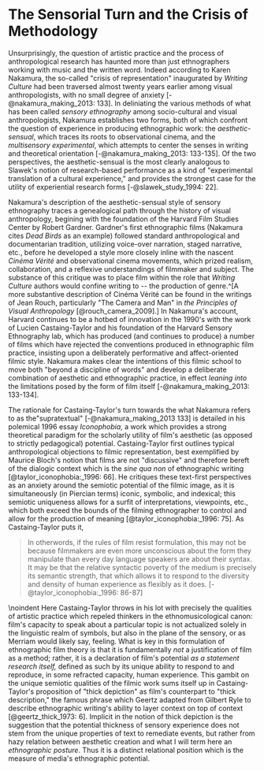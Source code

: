 
# The Sensorial Turn and the Crisis of Methodology 

Unsurprisingly, the question of artistic practice and the process of anthropological research has haunted more than just ethnographers working with music and the written word. 
Indeed according to Karen Nakamura, the so-called "crisis of representation" inaugurated by *Writing Culture* had been traversed almost twenty years earlier among visual anthropologists, with no small degree of anxiety [-@nakamura_making_2013: 133].
In deliniating the various methods of what has been called *sensory ethnography* among socio-cultural and visual anthropologists, Nakamura establishes two forms, both of which confront the question of experience in producing ethnographic work: the *aesthetic-sensual*, which traces its roots to observational cinema, and the *multisensory experimental*, which attempts to center the senses in writing and theoretical orientation [-@nakamura_making_2013: 133-135]. 
Of the two perspectives, the aesthetic-sensual is the most clearly analogous to Slawek's notion of research-based performance as a kind of "experimental translation of a cultural experience," and provides the strongest case for the utility of experiential research forms [-@slawek_study_1994: 22]. 

Nakamura's description of the aesthetic-sensual style of sensory ethnography traces a genealogical path through the history of visual anthropology, begining with the foundation of the Harvard Film Studies Center by Robert Gardner.
Gardner's first ethnographic films (Nakamura cites *Dead Birds* as an example) followed standard anthropological and documentarian tradition, utilizing voice-over narration, staged narrative, etc., before he developed a style more closely inline with the nascent _Cinéma Vérité_ and observational cinema movements, which prized realism, collaboration, and a reflexive understandings of filmmaker and subject. The substance of this critique was to place film within the role that *Writing Culture* authors would confine writing to -- the production of genre.^[A more substantive description of Cinéma Vérité can be found in the writings of Jean Rouch, particularly "The Camera and Man" in *the Principles of Visual Anthropology* [@rouch_camera_2009].]
In Nakamura's account, Harvard continues to be a hotbed of innovation in the 1990's with the work of Lucien Castaing-Taylor and his foundation of the Harvard Sensory Ethnography lab, which has produced (and continues to produce) a number of films which have rejected the conventions produced in ethnographic film practice, insisting upon a deliberately performative and affect-oriented filmic style. 
Nakamura makes clear the intentions of this filmic school to move both "beyond a discipline of words" and develop a deliberate combination of aesthetic and ethnographic practice, in effect *leaning into* the limitations posed by the form of film itself [-@nakamura_making_2013: 133-134].

The rationale for Castaing-Taylor's turn towards the what Nakamura refers to as the"supratextual" [-@nakamura_making_2013 133] is detailed in his polemical 1996 essay *Iconophobia*, a work which provides a strong theoretical paradigm for the scholarly utility of film's aesthetic (as opposed to strictly pedagogical) potential. 
Castaing-Taylor first outlines typical anthropological objections to filmic representation, best exemplified by Maurice Bloch's notion that films are not "discussive" and therefore bereft of the dialogic context which is the *sine qua non* of ethnographic writing [@taylor_iconophobia:_1996: 66]. 
He critiques these text-first perspectives as an anxiety around the semiotic potential of the filmic image, as it is simultaneously (in Piercian terms) iconic, symbolic, and indexical; this semiotic uniqueness allows for a surfit of interpretations, viewpoints, etc., which both exceed the bounds of the filming ethnographer to control and allow for the production of meaning [@taylor_iconophobia:_1996: 75].
As Castaing-Taylor puts it, 

> In otherwords, if the rules of film resist formulation, this may not be because filmmakers are even more unconscious about the form they manipulate than every day language speakers are about their syntax. It may be that the relative syntactic poverty of the medium is precisely its semantic strength, that which allows it to respond to the diversity and density of human experience as flexibly as it does. [-@taylor_iconophobia:_1996: 86-87]

\noindent Here Castaing-Taylor throws in his lot with precisely the qualities of artistic practice which repeled thinkers in the ethnomusicological canon: film's capacity to speak about a particular topic is not actualized solely in the linguistic realm of symbols, but also in the plane of the sensory, or as Merriam would likely say, feeling.
What is key in this formulation of ethnographic film theory is that it is fundamentally *not* a justification of film as a method; rather, it is a declaration of film's potential *as a statement research itself,* defined as such by its unique ability to respond to and reproduce, in some refracted capacity, human experience. 
This gambit on the unique semiotic qualities of the filmic work sums itself up in Castaing-Taylor's proposition of "thick depiction" as film's counterpart to "thick description," the famous phrase which Geertz adapted from Gilbert Ryle to describe ethnographic writing's ability to layer context on top of context [@geertz_thick_1973: 6].
Implicit in the notion of thick depiction is the suggestion that the potential thickness of sensory experience does not stem from the unique properties of text to remediate events, but rather from hazy relation between aesthetic creation and what I will term here an *ethnographic posture*.
Thus it is a distinct relational position which is the measure of media's ethnographic potential. 



